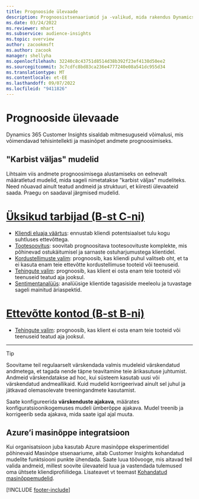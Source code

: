 ```yaml
---
title: Prognooside ülevaade
description: Prognoosistsenaariumid ja -valikud, mida rakendus Dynamics 365 Customer Insights hõlmab.
ms.date: 03/24/2022
ms.reviewer: mhart
ms.subservice: audience-insights
ms.topic: overview
author: zacookmsft
ms.author: zacook
manager: shellyha
ms.openlocfilehash: 32240c8c43751d8514d38b392f23ef4138d50ee2
ms.sourcegitcommit: 3c7cdfc8bd83ca236e4777240e08a541dc955d34
ms.translationtype: MT
ms.contentlocale: et-EE
ms.lasthandoff: 09/07/2022
ms.locfileid: "9411826"
---
```

# <a name="predictions-overview"></a>Prognooside ülevaade

Dynamics 365 Customer Insights sisaldab mitmesuguseid võimalusi, mis võimendavad tehisintellekti ja masinõpet andmete prognoosimiseks. 

## <a name="out-of-box-models"></a>"Karbist väljas" mudelid

Lihtsaim viis andmete prognoosimisega alustamiseks on eelnevalt määratletud mudelid, mida sageli nimetatakse "karbist väljas" mudeliteks. Need nõuavad ainult teatud andmeid ja struktuuri, et kiiresti ülevaateid saada. Praegu on saadaval järgmised mudelid. 

# <a name="individual-consumers-b-to-c"></a>[Üksikud tarbijad (B-st C-ni)](#tab/b2c)

- [Kliendi eluaja väärtus](predict-customer-lifetime-value.md): ennustab kliendi potentsiaalset tulu kogu suhtluses ettevõttega.
- [Tootesoovitus](predict-product-recommendation.md): soovitab prognoositava tootesoovituste komplekte, mis põhinevad ostukäitumisel ja sarnaste ostuharjumustega klientidel.
- [Kordustellimuste valim](predict-subscription-churn.md): prognoosib, kas kliendi puhul valitseb oht, et ta ei kasuta enam teie ettevõtte kordustellimuse tooteid või teenuseid.
- [Tehingute valim](predict-transactional-churn.md): prognoosib, kas klient ei osta enam teie tooteid või teenuseid teatud aja jooksul.
- [Sentimentanalüüs](sentiment-analysis.md): analüüsige klientide tagasiside meeleolu ja tuvastage sageli mainitud äriaspektid.

# <a name="business-accounts-b-to-b"></a>[Ettevõtte kontod (B-st B-ni)](#tab/b2b)

- [Tehingute valim](predict-transactional-churn.md): prognoosib, kas klient ei osta enam teie tooteid või teenuseid teatud aja jooksul.

---

> [!TIP]
> Soovitame teil regulaarselt värskendada valmis mudeleid värskendatud andmetega, et tagada nende täpne teavitamine teie ärikasutuse juhtumist. Andmeid värskendatakse ad hoc, kui süsteem kasutab uusi või värskendatud andmeallikaid. Kuid mudelid korrigeerivad ainult sel juhul ja jätkavad olemasolevate treeningandmete kasutamist.
>
> Saate konfigureerida **värskenduste ajakava**, määrates konfiguratsioonikogemuses mudeli ümberõppe ajakava. Mudel treenib ja korrigeerib seda ajakava, mida saate igal ajal muuta.

## <a name="azure-machine-learning-integration"></a>Azure’i masinõppe integratsioon

Kui organisatsioon juba kasutab Azure masinõppe eksperimentidel põhinevaid Masinõpe stsenaariume, aitab Customer Insights kohandatud mudelite funktsiooni punkte ühendada. Saate luua töövooge, mis aitavad teil valida andmeid, millest soovite ülevaateid luua ja vastendada tulemused oma ühtsete kliendiprofiilidega. Lisateavet vt teemast [Kohandatud masinõppemudelid](custom-models.md).

[!INCLUDE [footer-include](includes/footer-banner.md)]
